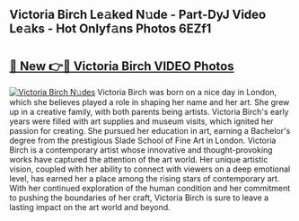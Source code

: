 ## Victoria Birch Le𝚊ked N𝚞de - Part-DyJ Video Le𝚊ks - Hot Onlyf𝚊ns Photos 6EZf1

# <h2><a href="http://ac28296.deff.icu/?id=Victoria+Birch">🔗 New 👉🔴 Victoria Birch VIDEO Photos</a></h2>

[![Victoria Birch N𝚞des](https://i.imgur.com/rIISA9y.gif)](http://ac28296.deff.icu/?id=Victoria+Birch)
Victoria Birch was born on a nice day in London, which she believes played a role in shaping her name and her art. She grew up in a creative family, with both parents being artists. Victoria Birch's early years were filled with art supplies and museum visits, which ignited her passion for creating. She pursued her education in art, earning a Bachelor's degree from the prestigious Slade School of Fine Art in London. Victoria Birch is a contemporary artist whose innovative and thought-provoking works have captured the attention of the art world. Her unique artistic vision, coupled with her ability to connect with viewers on a deep emotional level, has earned her a place among the rising stars of contemporary art. With her continued exploration of the human condition and her commitment to pushing the boundaries of her craft, Victoria Birch is sure to leave a lasting impact on the art world and beyond.
